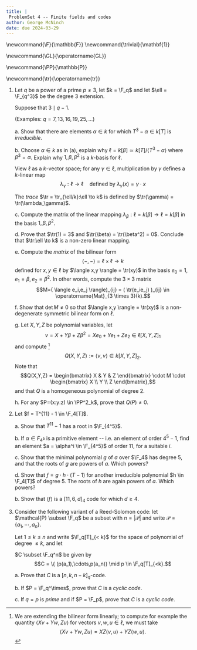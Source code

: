```yaml
---
title: |
 ProblemSet 4 -- Finite fields and codes
author: George McNinch
date: due 2024-03-29
---
```


\newcommand{\F}{\mathbb{F}}
\newcommand{\trivial}{\mathbf{1}}

\newcommand{\GL}{\operatorname{GL}}

\newcommand{\PP}{\mathbb{P}}

\newcommand{\tr}{\operatorname{tr}}


1. Let $q$ be a power of a prime $p \ne 3$, let $k = \F_q$ and let
   $\ell = \F_{q^3}$ be the degree 3 extension.

   Suppose that $3 \mid q -1$.

   (Examples: $q=7, 13, 16, 19, 25, ...$)

   a. Show that there are elements $\alpha \in k$ for which $T^3 -
      \alpha \in k[T]$ is *irreducible*.

   b. Choose $\alpha \in k$ as in (a), explain why $\ell = k[\beta] \simeq
      k[T]/\langle T^3 - \alpha \rangle$ where
      $\beta^3 = \alpha$.  Explain why $1,\beta,\beta^2$ is a
      $k$-basis for $\ell$.
	  

   View $\ell$ as a $k$-vector space; for any $\gamma \in
   \ell$, multiplication by $\gamma$ defines a $k$-linear map
   $$\lambda_\gamma:\ell \to \ell \quad \text{defined by
   $\lambda_\gamma(x) = \gamma \cdot x$}$$
	  
   The *trace*  $\tr = \tr_{\ell/k}:\ell \to k$ is defined
   by  $\tr(\gamma) = \tr(\lambda_\gamma)$.
	  
   c. Compute the matrix of the linear mapping $\lambda_\beta:\ell =
	  k[\beta] \to \ell = k[\beta]$ in the basis $1,\beta,\beta^2$.
	  
   d. Prove that $\tr(1) = 3$ and $\tr(\beta) = \tr(\beta^2) = 0$. Conclude
      that $\tr:\ell \to k$ is a non-zero linear mapping.
	  
   e. Compute the *matrix* of the bilinear form $$\langle -,- \rangle
      = \ell \times \ell \to k$$ defined for $x, y \in \ell$ by
      $\langle x,y \rangle = \tr(xy)$ in the basis $e_0 = 1, e_1 =
      \beta, e_2 = \beta^2$. In other words, compute the $3 \times 3$
      matrix $$M=( \langle e_i,e_j \rangle)_{ij} = ( \tr(e_ie_j)
      )_{ij} \in \operatorname{Mat}_{3 \times 3}(k).$$
	  
   f. Show that $\det M \ne 0$ so that $\langle x,y \rangle =
      \tr(xy)$ is a non-degenerate symmetric bilinear form on $\ell$.
	  
   g. Let $X,Y,Z$ be polynomial variables, let $$\displaystyle v = X +
      Y \beta + Z \beta ^2 = X e_0 + Y e_1 + Z e_2 \in \ell[X,Y,Z]_1$$
      and compute [^1]  $$Q(X,Y,Z) := \langle v,v \rangle \in k[X,Y,Z]_2.$$
      Note that $$Q(X,Y,Z) = \begin{bmatrix} X & Y & Z
      \end{bmatrix} \cdot M \cdot \begin{bmatrix} X \\ Y \\ Z
      \end{bmatrix},$$
	  and that $Q$
	  is a homogeneous polynomial of degree 2.
     

   h. For any $P=(x:y:z) \in \PP^2_k$, prove that $Q(P) \ne 0$.


   [^1]: We are extending the bilinear form linearly; to compute for
         example the quantity $\langle X v + Y w, Z u \rangle$ for
         vectors $v,w,u \in \ell$, we must take $$\langle X v + Y w, Z u
         \rangle = XZ \langle v,u \rangle + YZ \langle w,u\rangle.$$
         

2. Let $f = T^{11} - 1 \in \F_4[T]$. 

   a. Show that $T^{11} -1$ has a root in $\F_{4^5}$.
   
   b. If $\alpha \in F_{4^5}$ is a primitive element -- i.e. an
	  element of order $4^5 -1$, find an element $a = \alpha^i \in
	  \F_{4^5}$ of order $11$, for a suitable $i$.
	  
   c. Show that the minimal polynomial $g$ of $a$ over $\F_4$ has
      degree 5, and that the roots of $g$ are powers of $a$. Which
      powers?
  
   d. Show that $f = g\cdot h \cdot (T-1)$ for another irreducible
      polynomial $h \in \F_4[T]$ of degree 5. The roots of $h$ are
      again powers of $a$. Which powers?
	  
   b. Show that $\langle f \rangle$ is a 
      $[11,6,d]_4$ code for which $d \ge 4$.


3. Consider the following variant of a Reed-Solomon code: let
   $\mathcal{P} \subset \F_q$ be a subset with $n = |\mathcal{P}|$
   and write $\mathcal{P} = \{a_1,\cdots,a_n\}$.

   Let $1 \le k \le n$ and write $\F_q[T]_{< k}$ for the space of
   polynomial of degree $\le k$, and let
   
   $C \subset \F_q^n$ be given by
   $$C = \{ (p(a_1),\cdots,p(a_n)) \mid p \in \F_q[T]_{<k}.$$
   
   a. Prove that $C$ is a $[n,k,n-k]_q$-code.
   
   b. If $P = \F_q^\times$, prove that $C$ is a *cyclic code*. 

   c. If $q = p$ is *prime* and if $P = \F_p$, prove that $C$ is a *cyclic code*.
